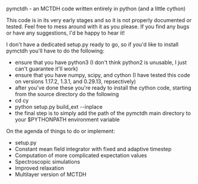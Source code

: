 pymctdh - an MCTDH code written entirely in python (and a little cython)

This code is in its very early stages and so it is not properly documented or
tested. Feel free to mess around with it as you please. If you find any bugs or
have any suggestions, I'd be happy to hear it!

I don't have a dedicated setup.py ready to go, so if you'd like to install
pymctdh you'll have to do the following:
- ensure that you have python3 (I don't think python2 is unusable, I just can't
guarantee it'll work)
- ensure that you have numpy, scipy, and cython (I have tested this code on
versions 1.17.2, 1.3.1, and 0.29.13, repsectively)
- after you've done these you're ready to install the cython code, starting from
the source directory do the following
- cd cy
- python setup.py build_ext --inplace
- the final step is to simply add the path of the pymctdh main directory to
your $PYTHONPATH environment variable

On the agenda of things to do or implement:
- setup.py
- Constant mean field integrator with fixed and adaptive timestep
- Computation of more complicated expectation values
- Spectroscopic simulations
- Improved relaxation
- Multilayer version of MCTDH
